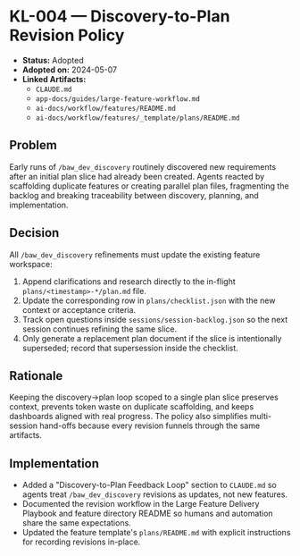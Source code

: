 # KL-004 — Discovery-to-Plan Revision Policy

- **Status:** Adopted
- **Adopted on:** 2024-05-07
- **Linked Artifacts:**
  - `CLAUDE.md`
  - `app-docs/guides/large-feature-workflow.md`
  - `ai-docs/workflow/features/README.md`
  - `ai-docs/workflow/features/_template/plans/README.md`

## Problem

Early runs of `/baw_dev_discovery` routinely discovered new requirements after an initial plan slice had already been created. Agents reacted by scaffolding duplicate features or creating parallel plan files, fragmenting the backlog and breaking traceability between discovery, planning, and implementation.

## Decision

All `/baw_dev_discovery` refinements must update the existing feature workspace:

1. Append clarifications and research directly to the in-flight `plans/<timestamp>-*/plan.md` file.
2. Update the corresponding row in `plans/checklist.json` with the new context or acceptance criteria.
3. Track open questions inside `sessions/session-backlog.json` so the next session continues refining the same slice.
4. Only generate a replacement plan document if the slice is intentionally superseded; record that supersession inside the checklist.

## Rationale

Keeping the discovery→plan loop scoped to a single plan slice preserves context, prevents token waste on duplicate scaffolding, and keeps dashboards aligned with real progress. The policy also simplifies multi-session hand-offs because every revision funnels through the same artifacts.

## Implementation

- Added a "Discovery-to-Plan Feedback Loop" section to `CLAUDE.md` so agents treat `/baw_dev_discovery` revisions as updates, not new features.
- Documented the revision workflow in the Large Feature Delivery Playbook and feature directory README so humans and automation share the same expectations.
- Updated the feature template's `plans/README.md` with explicit instructions for recording revisions in-place.
